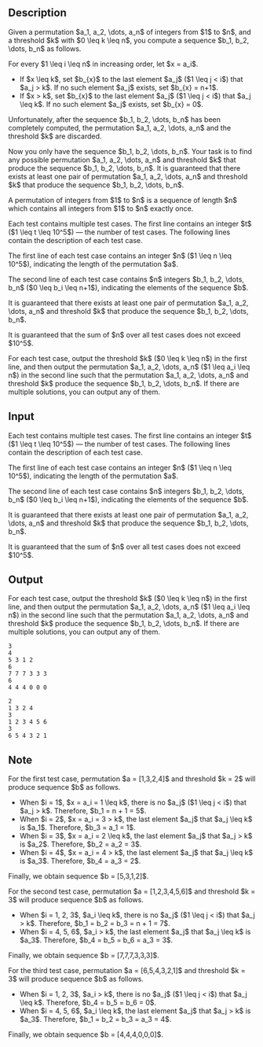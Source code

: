 ## Description

<div><p>Given a permutation $a_1, a_2, \dots, a_n$ of integers from $1$ to $n$, and a threshold $k$ with $0 \leq k \leq n$, you compute a sequence $b_1, b_2, \dots, b_n$ as follows. </p><p>For every $1 \leq i \leq n$ in increasing order, let $x = a_i$. </p><ul> <li> If $x \leq k$, set $b_{x}$ to the last element $a_j$ ($1 \leq j &lt; i$) that $a_j &gt; k$. If no such element $a_j$ exists, set $b_{x} = n+1$. </li><li> If $x &gt; k$, set $b_{x}$ to the last element $a_j$ ($1 \leq j &lt; i$) that $a_j \leq k$. If no such element $a_j$ exists, set $b_{x} = 0$. </li></ul><p>Unfortunately, after the sequence $b_1, b_2, \dots, b_n$ has been completely computed, the permutation $a_1, a_2, \dots, a_n$ and the threshold $k$ are discarded. </p><p>Now you only have the sequence $b_1, b_2, \dots, b_n$. Your task is to find any possible permutation $a_1, a_2, \dots, a_n$ and threshold $k$ that produce the sequence $b_1, b_2, \dots, b_n$. <span class="tex-font-style-bf">It is guaranteed that</span> there exists at least one pair of permutation $a_1, a_2, \dots, a_n$ and threshold $k$ that produce the sequence $b_1, b_2, \dots, b_n$.</p><p>A permutation of integers from $1$ to $n$ is a sequence of length $n$ which contains all integers from $1$ to $n$ exactly once. </p></div><div class="input-specification"><p>Each test contains multiple test cases. The first line contains an integer $t$ ($1 \leq t \leq 10^5$) — the number of test cases. The following lines contain the description of each test case.</p><p>The first line of each test case contains an integer $n$ ($1 \leq n \leq 10^5$), indicating the length of the permutation $a$.</p><p>The second line of each test case contains $n$ integers $b_1, b_2, \dots, b_n$ ($0 \leq b_i \leq n+1$), indicating the elements of the sequence $b$.</p><p><span class="tex-font-style-bf">It is guaranteed that</span> there exists at least one pair of permutation $a_1, a_2, \dots, a_n$ and threshold $k$ that produce the sequence $b_1, b_2, \dots, b_n$.</p><p>It is guaranteed that the sum of $n$ over all test cases does not exceed $10^5$.</p></div><div class="output-specification"><p>For each test case, output the threshold $k$ ($0 \leq k \leq n$) in the first line, and then output the permutation $a_1, a_2, \dots, a_n$ ($1 \leq a_i \leq n$) in the second line such that the permutation $a_1, a_2, \dots, a_n$ and threshold $k$ produce the sequence $b_1, b_2, \dots, b_n$. If there are multiple solutions, you can output any of them.</p></div>

## Input

<p>Each test contains multiple test cases. The first line contains an integer $t$ ($1 \leq t \leq 10^5$) — the number of test cases. The following lines contain the description of each test case.</p><p>The first line of each test case contains an integer $n$ ($1 \leq n \leq 10^5$), indicating the length of the permutation $a$.</p><p>The second line of each test case contains $n$ integers $b_1, b_2, \dots, b_n$ ($0 \leq b_i \leq n+1$), indicating the elements of the sequence $b$.</p><p><span class="tex-font-style-bf">It is guaranteed that</span> there exists at least one pair of permutation $a_1, a_2, \dots, a_n$ and threshold $k$ that produce the sequence $b_1, b_2, \dots, b_n$.</p><p>It is guaranteed that the sum of $n$ over all test cases does not exceed $10^5$.</p>

## Output

<p>For each test case, output the threshold $k$ ($0 \leq k \leq n$) in the first line, and then output the permutation $a_1, a_2, \dots, a_n$ ($1 \leq a_i \leq n$) in the second line such that the permutation $a_1, a_2, \dots, a_n$ and threshold $k$ produce the sequence $b_1, b_2, \dots, b_n$. If there are multiple solutions, you can output any of them.</p>





```input1|2,3,6,7
3
4
5 3 1 2
6
7 7 7 3 3 3
6
4 4 4 0 0 0
```




```output1
2
1 3 2 4
3
1 2 3 4 5 6
3
6 5 4 3 2 1
```



## Note

<p>For the first test case, permutation $a = [1,3,2,4]$ and threshold $k = 2$ will produce sequence $b$ as follows. </p><ul> <li> When $i = 1$, $x = a_i = 1 \leq k$, there is no $a_j$ ($1 \leq j &lt; i$) that $a_j &gt; k$. Therefore, $b_1 = n + 1 = 5$. </li><li> When $i = 2$, $x = a_i = 3 &gt; k$, the last element $a_j$ that $a_j \leq k$ is $a_1$. Therefore, $b_3 = a_1 = 1$. </li><li> When $i = 3$, $x = a_i = 2 \leq k$, the last element $a_j$ that $a_j &gt; k$ is $a_2$. Therefore, $b_2 = a_2 = 3$. </li><li> When $i = 4$, $x = a_i = 4 &gt; k$, the last element $a_j$ that $a_j \leq k$ is $a_3$. Therefore, $b_4 = a_3 = 2$. </li></ul> Finally, we obtain sequence $b = [5,3,1,2]$. <p>For the second test case, permutation $a = [1,2,3,4,5,6]$ and threshold $k = 3$ will produce sequence $b$ as follows. </p><ul> <li> When $i = 1, 2, 3$, $a_i \leq k$, there is no $a_j$ ($1 \leq j &lt; i$) that $a_j &gt; k$. Therefore, $b_1 = b_2 = b_3 = n + 1 = 7$. </li><li> When $i = 4, 5, 6$, $a_i &gt; k$, the last element $a_j$ that $a_j \leq k$ is $a_3$. Therefore, $b_4 = b_5 = b_6 = a_3 = 3$. </li></ul> Finally, we obtain sequence $b = [7,7,7,3,3,3]$. <p>For the third test case, permutation $a = [6,5,4,3,2,1]$ and threshold $k = 3$ will produce sequence $b$ as follows. </p><ul> <li> When $i = 1, 2, 3$, $a_i &gt; k$, there is no $a_j$ ($1 \leq j &lt; i$) that $a_j \leq k$. Therefore, $b_4 = b_5 = b_6 = 0$. </li><li> When $i = 4, 5, 6$, $a_i \leq k$, the last element $a_j$ that $a_j &gt; k$ is $a_3$. Therefore, $b_1 = b_2 = b_3 = a_3 = 4$. </li></ul> Finally, we obtain sequence $b = [4,4,4,0,0,0]$.
